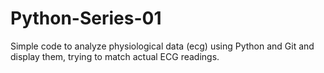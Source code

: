 # Python-Series-01
Simple code to analyze physiological data (ecg) using Python and Git and display them, trying to match actual ECG readings.

